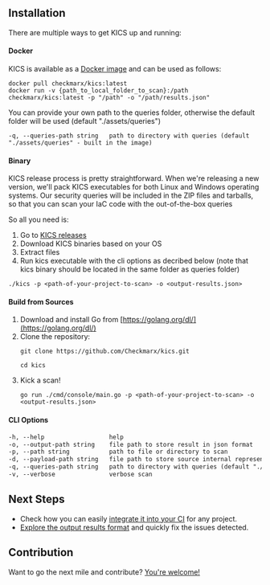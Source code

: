 ## Installation

There are multiple ways to get KICS up and running:


#### Docker

KICS is available as a [Docker image](https://hub.docker.com/r/checkmarx/kics) and can be used as follows:  

```
docker pull checkmarx/kics:latest  
docker run -v {​​​​path_to_local_folder_to_scan}​​​​:/path checkmarx/kics:latest -p "/path" -o "/path/results.json"
```  

You can provide your own path to the queries folder, otherwise the default folder will be used (default "./assets/queries")

```
-q, --queries-path string   path to directory with queries (default "./assets/queries" - built in the image)
```  

#### Binary

KICS release process is pretty straightforward.
When we're releasing a new version, we'll pack KICS executables for both Linux and Windows operating systems.
Our security queries will be included in the ZIP files and tarballs, so that you can scan your IaC code with the out-of-the-box queries

So all you need is:

1. Go to [KICS releases](https://github.com/Checkmarx/kics/releases/latest)
1. Download KICS binaries based on your OS
1. Extract files
1. Run kics executable with the cli options as decribed below (note that kics binary should be located in the same folder as queries folder)  

```
./kics -p <path-of-your-project-to-scan> -o <output-results.json>
```

#### Build from Sources

1. Download and install Go from [https://golang.org/dl/](https://golang.org/dl/)  
1. Clone the repository:  
   ```
   git clone https://github.com/Checkmarx/kics.git
   ```  
   ```
   cd kics
   ```
1. Kick a scan!  
   ```
   go run ./cmd/console/main.go -p <path-of-your-project-to-scan> -o <output-results.json>
   ```


#### CLI Options

```txt
-h, --help                  help
-o, --output-path string    file path to store result in json format
-p, --path string           path to file or directory to scan
-d, --payload-path string   file path to store source internal representation in JSON format
-q, --queries-path string   path to directory with queries (default "./assets/queries")
-v, --verbose               verbose scan
```

## Next Steps

- Check how you can easily [integrate it into your CI](integrations.md) for any project.
- [Explore the output results format](results.md) and quickly fix the issues detected.


## Contribution

Want to go the next mile and contribute? [You're welcome!](CONTRIBUTING.md)
